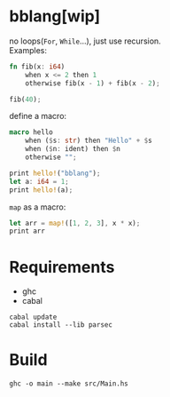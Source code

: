 # bblang[wip]
no loops(`For`, `While`...), just use recursion.  
Examples:
```rust
fn fib(x: i64)
    when x <= 2 then 1 
    otherwise fib(x - 1) + fib(x - 2);

fib(40);
```
define a macro:
```rust
macro hello
    when ($s: str) then "Hello" + $s
    when ($n: ident) then $n
    otherwise "";

print hello!("bblang");
let a: i64 = 1;
print hello!(a);
```
`map` as a macro:  
```rust
let arr = map!([1, 2, 3], x * x);
print arr
```

# Requirements
* ghc
* cabal
```
cabal update
cabal install --lib parsec
```

# Build
```
ghc -o main --make src/Main.hs
```
